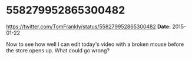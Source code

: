 # 558279952865300482
https://twitter.com/TomFrankly/status/558279952865300482
**Date:** 2015-01-22

Now to see how well I can edit today's video with a broken mouse before the store opens up. What could go wrong?
